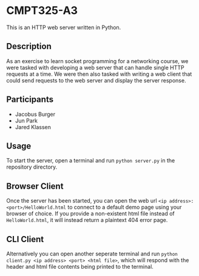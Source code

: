 # CMPT325-A3

This is an HTTP web server written in Python.

## Description

As an exercise to learn socket programming for a networking course, we were tasked with developing a web server that can handle single HTTP requests at a time. We were then also tasked with writing a web client that could send requests to the web server and display the server response.

## Participants

- Jacobus Burger
- Jun Park
- Jared Klassen

## Usage

To start the server, open a terminal and run `python server.py` in the repository directory.

## Browser Client

Once the server has been started, you can open the web url `<ip address>:<port>/HelloWorld.html` to connect to a default demo page using your browser of choice. If you provide a non-existent html file instead of `HelloWorld.html`, it will instead return a plaintext 404 error page.

## CLI Client

Alternatively you can open another seperate terminal and run `python client.py <ip address> <port> <html file>`, which will respond with the header and html file contents being printed to the terminal.
